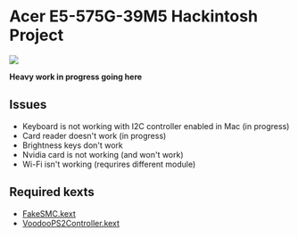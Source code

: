 # Acer E5-575G-39M5 Hackintosh Project

![](https://i.imgur.com/UOIFIbU.jpg)

**Heavy work in progress going here**



## Issues

* Keyboard is not working with I2C controller enabled in Mac (in progress)
* Card reader doesn't work (in progress)
* Brightness keys don't work
* Nvidia card is not working (and won't work)
* Wi-Fi isn't working (requrires different module)

## Required kexts

* [FakeSMC.kext](https://github.com/RehabMan/OS-X-FakeSMC-kozlek)
* [VoodooPS2Controller.kext](https://github.com/RehabMan/OS-X-Voodoo-PS2-Controller)

